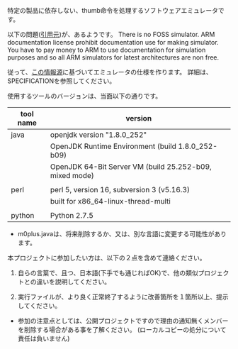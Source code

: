 特定の製品に依存しない、thumb命令を処理するソフトウェアエミュレータです。

以下の問題([引用元](https://stackoverflow.com/questions/5495594/software-simulation-from-arm-cortex-m0"))が、あるようです。
There is no FOSS simulator. ARM documentation license prohibit 
documentation use for making simulator. You have to pay money to 
ARM to use documentation for simulation purposes and so all ARM 
simulators for latest architectures are non free.

従って、[この情報源](https://ichigojam.github.io/asm15/armasm.html)に基づいてエミュレータの仕様を作ります。
詳細は、SPECIFICATIONを参照してください。


使用するツールのバージョンは、当面以下の通りです。

   |tool name | version                                                  |
   |----------|----------------------------------------------------------|
   |  java    | openjdk version "1.8.0_252"                              |
   |          | OpenJDK Runtime Environment (build 1.8.0_252-b09)        |
   |          | OpenJDK 64-Bit Server VM (build 25.252-b09, mixed mode)  |
   |          |                                                          |
   |  perl    | perl 5, version 16, subversion 3 (v5.16.3)               |
   |          | built for x86_64-linux-thread-multi                      |
   |          |                                                          |
   |  python  | Python 2.7.5                                             |

  * m0plus.javaは、将来削除するか、又は、別な言語に変更する可能性があります。


本プロジェクトに参加したい方は、以下の２点を含めて連絡ください。

   1) 自らの言葉で、且つ、日本語(下手でも通じればOK)で、他の類似プロジェクトとの違いを説明してください。

   2) 実行ファイルが、より良く正常終了するように改善箇所を１箇所以上、提示してください。

   * 参加の注意点としては、公開プロジェクトですので理由の通知無くメンバーを削除する場合がある事を了解ください。
     (ローカルコピーの処分について責任は負いません)
